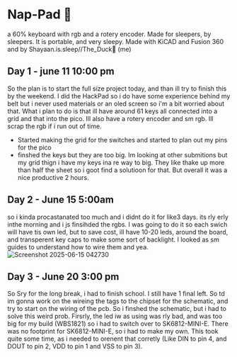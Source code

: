 # **Nap-Pad 🛌**
a 60% keyboard with rgb and a rotery encoder. Made for sleepers, by sleepers. It is portable, and very sleepy. Made with KiCAD and Fusion 360 and by Shayaan.is.sleep//The_Duck🦆 (me)

## Day 1 - june 11 10:00 pm
So the plan is to start the full size project today, and than ill try to finish this by the weekend. I did the HackPad so i do have some experience behind my belt but i never used materials or an oled screen so i'm a bit worried about that. What i plan to do is that ill have around 61 keys all connected into a grid and that into the pico. Ill also have a rotery encoder and sm rgb. Ill scrap the rgb if i run out of time.
- Started making the grid for the switches and started to plan out my pins for the pico
- finshed the keys but they are too big. Im looking at other submitions but my grid thign i have my keys ina re way to big. They like thake up more than half the sheet so i goot find a solutioon for that. But overall it was a nice productive 2 hours.

## Day 2 - June 15 5:00am
so i kinda procastanated too much and i didnt do it for like3 days. its rly erly inthe morning and i js finsihded the rgbs. I was going to do it so each swich will have tis own led, but to save cost, ill have 10-20 leds, around the board, and transperent key caps to make some sort of backlight. I looked as sm guides to understand how to wire them and yea. 
![Screenshot 2025-06-15 042730](https://github.com/user-attachments/assets/18774635-9bae-4fa1-a434-80ccb6124f04)

## Day 3 - June 20 3:00 pm
So Sry for the long break, i had to finish school. I still have 1 final left. So td im gonna work on the wireing the tags to the chipset for the schematic, and try to start on the wiring of the pcb. So i finshed the schematic, but i had to solve this weird prob. Firsrly, the led iw as using was rly bad, and was too big for my build (WBS1821) so i had to switch over to SK6812-MINI-E. There was no footprint for SK6812-MINI-E, so i had to make my own. This took quite some time, as i needed to orenent that corretly (Like DIN to pin 4, and DOUT to pin 2, VDD to pin 1 and VSS to pin 3). 
